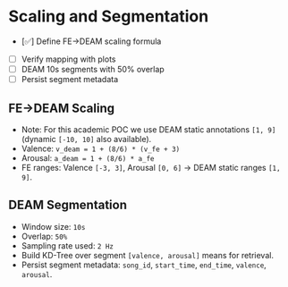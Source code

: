 # Scaling and Segmentation

- [✅] Define FE→DEAM scaling formula
- [ ] Verify mapping with plots
- [ ] DEAM 10s segments with 50% overlap
- [ ] Persist segment metadata

## FE→DEAM Scaling
- Note: For this academic POC we use DEAM static annotations `[1, 9]` (dynamic `[-10, 10]` also available).
- Valence: `v_deam = 1 + (8/6) * (v_fe + 3)`
- Arousal: `a_deam = 1 + (8/6) * a_fe`
- FE ranges: Valence `[-3, 3]`, Arousal `[0, 6]` → DEAM static ranges `[1, 9]`.

## DEAM Segmentation
- Window size: `10s`
- Overlap: `50%`
- Sampling rate used: `2 Hz`
- Build KD-Tree over segment `[valence, arousal]` means for retrieval.
- Persist segment metadata: `song_id`, `start_time`, `end_time`, `valence`, `arousal`.
